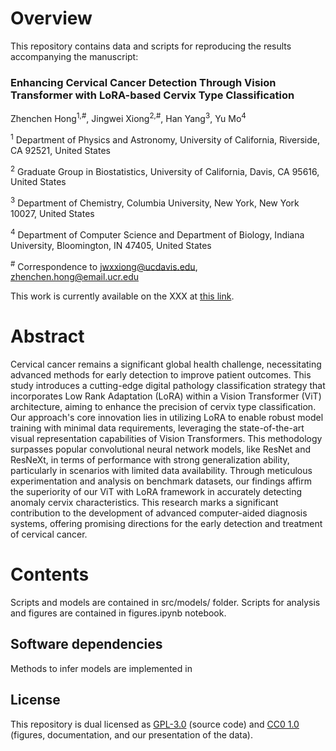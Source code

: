 # Overview
This repository contains data and scripts for reproducing the results accompanying the manuscript:

### Enhancing Cervical Cancer Detection Through Vision Transformer with LoRA-based Cervix Type Classification
Zhenchen Hong<sup>1,#</sup>, Jingwei Xiong<sup>2,#</sup>, Han Yang<sup>3</sup>, Yu Mo<sup>4</sup>

<sup>1</sup> Department of Physics and Astronomy, University of California, Riverside, CA 92521, United States

<sup>2</sup> Graduate Group in Biostatistics, University of California, Davis, CA 95616, United States

<sup>3</sup> Department of Chemistry, Columbia University, New York, New York 10027, United States

<sup>4</sup> Department of Computer Science and Department of Biology, Indiana University, Bloomington, IN 47405, United States

<sup>#</sup> Correspondence to [jwxxiong@ucdavis.edu](mailto:jwxxiong@ucdavis.edu), [zhenchen.hong@email.ucr.edu](mailto:zhenchen.hong@email.ucr.edu)

This work is currently available on the XXX at [this link]().

# Abstract

Cervical cancer remains a significant global health challenge, necessitating advanced methods for early detection to improve patient outcomes. This study introduces a cutting-edge digital pathology classification strategy that incorporates Low Rank Adaptation (LoRA) within a Vision Transformer (ViT) architecture, aiming to enhance the precision of cervix type classification. Our approach's core innovation lies in utilizing LoRA to enable robust model training with minimal data requirements, leveraging the state-of-the-art visual representation capabilities of Vision Transformers. This methodology surpasses popular convolutional neural network models, like ResNet and ResNeXt, in terms of performance with strong generalization ability, particularly in scenarios with limited data availability. Through meticulous experimentation and analysis on benchmark datasets, our findings affirm the superiority of our ViT with LoRA framework in accurately detecting anomaly cervix characteristics. This research marks a significant contribution to the development of advanced computer-aided diagnosis systems, offering promising directions for the early detection and treatment of cervical cancer.

# Contents

Scripts and models are contained in src/models/ folder. Scripts for analysis and figures are contained in figures.ipynb notebook. 

## Software dependencies

Methods to infer models are implemented in 

## License

This repository is dual licensed as [GPL-3.0](LICENSE-GPL) (source code) and [CC0 1.0](LICENSE-CC0) (figures, documentation, and our presentation of the data).
